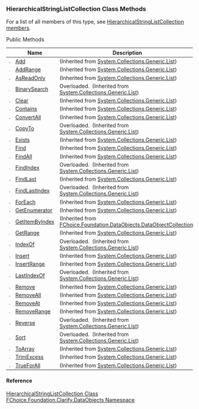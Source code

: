 ﻿### HierarchicalStringListCollection Class Methods

For a list of all members of this type, see [HierarchicalStringListCollection members](fcSDK~FChoice.Foundation.Clarify.DataObjects.HierarchicalStringListCollection_members.md).

Public Methods

|   | Name | Description |
| --- | --- | --- |
| ![Public Method](dotnetimages/publicMethod.png) | [Add](#) | (Inherited from [System.Collections.Generic.List<IHierarchicalStringList>](#)) |
| ![Public Method](dotnetimages/publicMethod.png) | [AddRange](#) | (Inherited from [System.Collections.Generic.List<IHierarchicalStringList>](#)) |
| ![Public Method](dotnetimages/publicMethod.png) | [AsReadOnly](#) | (Inherited from [System.Collections.Generic.List<IHierarchicalStringList>](#)) |
| ![Public Method](dotnetimages/publicMethod.png) | [BinarySearch](#) | Overloaded.  (Inherited from [System.Collections.Generic.List<IHierarchicalStringList>](#)) |
| ![Public Method](dotnetimages/publicMethod.png) | [Clear](#) | (Inherited from [System.Collections.Generic.List<IHierarchicalStringList>](#)) |
| ![Public Method](dotnetimages/publicMethod.png) | [Contains](#) | (Inherited from [System.Collections.Generic.List<IHierarchicalStringList>](#)) |
| ![Public Method](dotnetimages/publicMethod.png) | [ConvertAll](#) | (Inherited from [System.Collections.Generic.List<IHierarchicalStringList>](#)) |
| ![Public Method](dotnetimages/publicMethod.png) | [CopyTo](#) | Overloaded.  (Inherited from [System.Collections.Generic.List<IHierarchicalStringList>](#)) |
| ![Public Method](dotnetimages/publicMethod.png) | [Exists](#) | (Inherited from [System.Collections.Generic.List<IHierarchicalStringList>](#)) |
| ![Public Method](dotnetimages/publicMethod.png) | [Find](#) | (Inherited from [System.Collections.Generic.List<IHierarchicalStringList>](#)) |
| ![Public Method](dotnetimages/publicMethod.png) | [FindAll](#) | (Inherited from [System.Collections.Generic.List<IHierarchicalStringList>](#)) |
| ![Public Method](dotnetimages/publicMethod.png) | [FindIndex](#) | Overloaded.  (Inherited from [System.Collections.Generic.List<IHierarchicalStringList>](#)) |
| ![Public Method](dotnetimages/publicMethod.png) | [FindLast](#) | (Inherited from [System.Collections.Generic.List<IHierarchicalStringList>](#)) |
| ![Public Method](dotnetimages/publicMethod.png) | [FindLastIndex](#) | Overloaded.  (Inherited from [System.Collections.Generic.List<IHierarchicalStringList>](#)) |
| ![Public Method](dotnetimages/publicMethod.png) | [ForEach](#) | (Inherited from [System.Collections.Generic.List<IHierarchicalStringList>](#)) |
| ![Public Method](dotnetimages/publicMethod.png) | [GetEnumerator](#) | (Inherited from [System.Collections.Generic.List<IHierarchicalStringList>](#)) |
| ![Public Method](dotnetimages/publicMethod.png) | [GetItemByIndex](fcSDK~FChoice.Foundation.DataObjects.DataObjectCollection`1~GetItemByIndex.md) | (Inherited from [FChoice.Foundation.DataObjects.DataObjectCollection<IHierarchicalStringList>](fcSDK~FChoice.Foundation.DataObjects.DataObjectCollection`1.md)) |
| ![Public Method](dotnetimages/publicMethod.png) | [GetRange](#) | (Inherited from [System.Collections.Generic.List<IHierarchicalStringList>](#)) |
| ![Public Method](dotnetimages/publicMethod.png) | [IndexOf](#) | Overloaded.  (Inherited from [System.Collections.Generic.List<IHierarchicalStringList>](#)) |
| ![Public Method](dotnetimages/publicMethod.png) | [Insert](#) | (Inherited from [System.Collections.Generic.List<IHierarchicalStringList>](#)) |
| ![Public Method](dotnetimages/publicMethod.png) | [InsertRange](#) | (Inherited from [System.Collections.Generic.List<IHierarchicalStringList>](#)) |
| ![Public Method](dotnetimages/publicMethod.png) | [LastIndexOf](#) | Overloaded.  (Inherited from [System.Collections.Generic.List<IHierarchicalStringList>](#)) |
| ![Public Method](dotnetimages/publicMethod.png) | [Remove](#) | (Inherited from [System.Collections.Generic.List<IHierarchicalStringList>](#)) |
| ![Public Method](dotnetimages/publicMethod.png) | [RemoveAll](#) | (Inherited from [System.Collections.Generic.List<IHierarchicalStringList>](#)) |
| ![Public Method](dotnetimages/publicMethod.png) | [RemoveAt](#) | (Inherited from [System.Collections.Generic.List<IHierarchicalStringList>](#)) |
| ![Public Method](dotnetimages/publicMethod.png) | [RemoveRange](#) | (Inherited from [System.Collections.Generic.List<IHierarchicalStringList>](#)) |
| ![Public Method](dotnetimages/publicMethod.png) | [Reverse](#) | Overloaded.  (Inherited from [System.Collections.Generic.List<IHierarchicalStringList>](#)) |
| ![Public Method](dotnetimages/publicMethod.png) | [Sort](#) | Overloaded.  (Inherited from [System.Collections.Generic.List<IHierarchicalStringList>](#)) |
| ![Public Method](dotnetimages/publicMethod.png) | [ToArray](#) | (Inherited from [System.Collections.Generic.List<IHierarchicalStringList>](#)) |
| ![Public Method](dotnetimages/publicMethod.png) | [TrimExcess](#) | (Inherited from [System.Collections.Generic.List<IHierarchicalStringList>](#)) |
| ![Public Method](dotnetimages/publicMethod.png) | [TrueForAll](#) | (Inherited from [System.Collections.Generic.List<IHierarchicalStringList>](#)) |





#### Reference

[HierarchicalStringListCollection Class](fcSDK~FChoice.Foundation.Clarify.DataObjects.HierarchicalStringListCollection.md)  
[FChoice.Foundation.Clarify.DataObjects Namespace](fcSDK~FChoice.Foundation.Clarify.DataObjects_namespace.md)